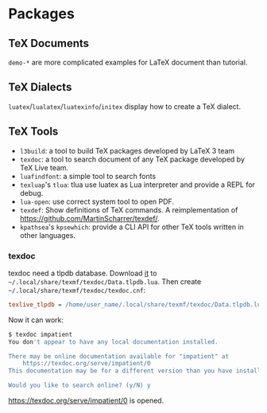 # Packages

## TeX Documents

`demo-*` are more complicated examples for LaTeX document than tutorial.

## TeX Dialects

`luatex`/`lualatex`/`luatexinfo`/`initex` display how to create a TeX dialect.

## TeX Tools

- `l3build`: a tool to build TeX packages developed by LaTeX 3 team
- `texdoc`: a tool to search document of any TeX package developed by TeX Live
  team.
- `luafindfont`: a simple tool to search fonts
- `texluap`'s `tlua`: tlua use luatex as Lua interpreter and provide a REPL for debug.
- `lua-open`: use correct system tool to open PDF.
- `texdef`: Show definitions of TeX commands. A reimplementation of
  <https://github.com/MartinScharrer/texdef/>.
- `kpathsea`'s `kpsewhich`: provide a CLI API for other TeX tools written in
  other languages.

### texdoc

texdoc need a tlpdb database.
Download
[it](https://github.com/ustctug/texrocks/releases/download/0.0.1/Data.tlpdb.lua)
to `~/.local/share/texmf/texdoc/Data.tlpdb.lua`.
Then create `~/.local/share/texmf/texdoc/texdoc.cnf`:

```ini
texlive_tlpdb = /home/user_name/.local/share/texmf/texdoc/Data.tlpdb.lua
```

Now it can work:

```sh
$ texdoc impatient
You don't appear to have any local documentation installed.

There may be online documentation available for "impatient" at
    https://texdoc.org/serve/impatient/0
This documentation may be for a different version than you have installed.

Would you like to search online? (y/N) y
```

<https://texdoc.org/serve/impatient/0> is opened.
